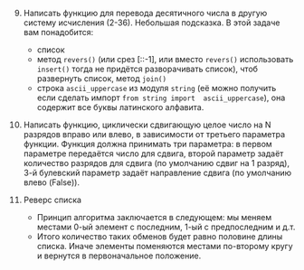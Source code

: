 9. Написать функцию для перевода десятичного числа в другую систему исчисления (2-36).
Небольшая подсказка. В этой задаче вам понадобится:
    - список
    - метод `revers()` (или срез [::-1], или вместо `revers()` использовать `insert()` тогда не придётся разворачивать 
    список), чтоб развернуть список, метод `join()`
    - строка `ascii_uppercase` из модуля `string` (её можно получить если сделать импорт `from string import 
    ascii_uppercase`), она содержит все буквы латинского алфавита.

10. Написать функцию, циклически сдвигающую целое число на N разрядов вправо или влево, в зависимости от третьего 
параметра функции. Функция должна принимать три параметра: в первом параметре передаётся число для сдвига, второй 
параметр задаёт количество разрядов для сдвига (по умолчанию сдвиг на 1 разряд), 3-й булевский параметр задаёт 
направление сдвига (по умолчанию влево (False)). 

3. Реверс списка
    - Принцип алгоритма заключается в следующем: мы меняем местами 0-ый элемент с последним, 1-ый с предпоследним и д.т.
    - Итого количество таких обменов будет равно половине длины списка. Иначе элементы поменяются местами по-второму кругу
и вернутся в первоначальное положение.
